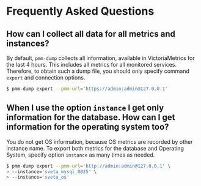 # Frequently Asked Questions

## How can I collect all data for all metrics and instances?

By default, `pmm-dump` collects all information, available in VictoriaMetrics for the last 4 hours. This includes all metrics for all monitored services. Therefore, to obtain such a dump file, you should only specify command `export` and connection options.

``` {.bash data-prompt="$" }
$ pmm-dump export --pmm-url='https://admin:admin@127.0.0.1'
```

## When I use the option `instance` I get only information for the database. How can I get information for the operating system too?

You do not get OS information, because OS metrics are recorded by other instance name. To export both metrics for the database and Operating System, specify option `instance` as many times as needed.

``` {.bash data-prompt="$" }
$ pmm-dump export --pmm-url='http://admin:admin@127.0.0.1' \
> --instance='sveta_mysql_8025' \
> --instance='sveta_os'
```
